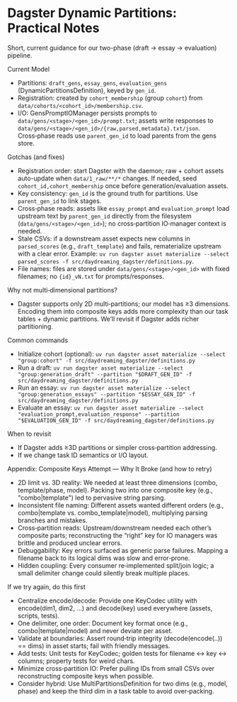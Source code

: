 # Dagster Dynamic Partitions: Practical Notes

Short, current guidance for our two-phase (draft → essay → evaluation) pipeline.

Current Model
- Partitions: `draft_gens`, `essay_gens`, `evaluation_gens` (DynamicPartitionsDefinition), keyed by `gen_id`.
- Registration: created by `cohort_membership` (group `cohort`) from `data/cohorts/<cohort_id>/membership.csv`.
- I/O: GensPromptIOManager persists prompts to `data/gens/<stage>/<gen_id>/prompt.txt`; assets write responses to `data/gens/<stage>/<gen_id>/{raw,parsed,metadata}.txt/json`. Cross‑phase reads use `parent_gen_id` to load parents from the gens store.

Gotchas (and fixes)
- Registration order: start Dagster with the daemon; raw + cohort assets auto-update when `data/1_raw/**/*` changes. If needed, seed `cohort_id,cohort_membership` once before generation/evaluation assets.
- Key consistency: `gen_id` is the ground truth for partitions. Use `parent_gen_id` to link stages.
- Cross‑phase reads: assets like `essay_prompt` and `evaluation_prompt` load upstream text by `parent_gen_id` directly from the filesystem (`data/gens/<stage>/<gen_id>`); no cross‑partition IO‑manager context is needed.
- Stale CSVs: if a downstream asset expects new columns in `parsed_scores` (e.g., `draft_template`) and fails, rematerialize upstream with a clear error. Example: `uv run dagster asset materialize --select parsed_scores -f src/daydreaming_dagster/definitions.py`.
- File names: files are stored under `data/gens/<stage>/<gen_id>` with fixed filenames; no `{id}_vN.txt` for prompts/responses.

Why not multi‑dimensional partitions?
- Dagster supports only 2D multi‑partitions; our model has ≥3 dimensions. Encoding them into composite keys adds more complexity than our task tables + dynamic partitions. We’ll revisit if Dagster adds richer partitioning.

Common commands
- Initialize cohort (optional): `uv run dagster asset materialize --select "group:cohort" -f src/daydreaming_dagster/definitions.py`
- Run a draft: `uv run dagster asset materialize --select "group:generation_draft" --partition "$DRAFT_GEN_ID" -f src/daydreaming_dagster/definitions.py`
- Run an essay: `uv run dagster asset materialize --select "group:generation_essays" --partition "$ESSAY_GEN_ID" -f src/daydreaming_dagster/definitions.py`
- Evaluate an essay: `uv run dagster asset materialize --select "evaluation_prompt,evaluation_response" --partition "$EVALUATION_GEN_ID" -f src/daydreaming_dagster/definitions.py`

When to revisit
- If Dagster adds ≥3D partitions or simpler cross‑partition addressing.
- If we change task ID semantics or I/O layout.

Appendix: Composite Keys Attempt — Why It Broke (and how to retry)
- 2D limit vs. 3D reality: We needed at least three dimensions (combo, template/phase, model). Packing two into one composite key (e.g., "combo|template") led to pervasive string parsing.
- Inconsistent file naming: Different assets wanted different orders (e.g., combo|template vs. combo_template|model), multiplying parsing branches and mistakes.
- Cross‑partition reads: Upstream/downstream needed each other’s composite parts; reconstructing the “right” key for IO managers was brittle and produced unclear errors.
- Debuggability: Key errors surfaced as generic parse failures. Mapping a filename back to its logical dims was slow and error‑prone.
- Hidden coupling: Every consumer re‑implemented split/join logic; a small delimiter change could silently break multiple places.

If we try again, do this first
- Centralize encode/decode: Provide one KeyCodec utility with encode(dim1, dim2, …) and decode(key) used everywhere (assets, scripts, tests).
- One delimiter, one order: Document key format once (e.g., combo|template|model) and never deviate per asset.
- Validate at boundaries: Assert round‑trip integrity (decode(encode(..)) == dims) in asset starts; fail with friendly messages.
- Add tests: Unit tests for KeyCodec; golden tests for filename ↔ key ↔ columns; property tests for weird chars.
- Minimize cross‑partition IO: Prefer pulling IDs from small CSVs over reconstructing composite keys when possible.
- Consider hybrid: Use MultiPartitionsDefinition for two dims (e.g., model, phase) and keep the third dim in a task table to avoid over‑packing.
